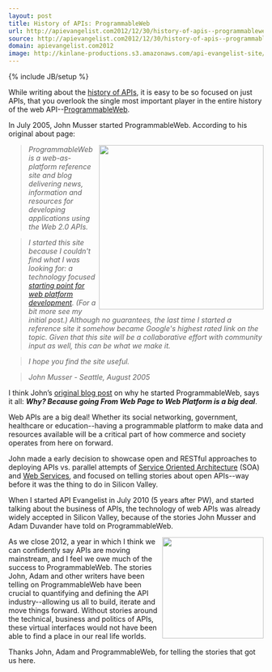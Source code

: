 ```yaml
---
layout: post
title: History of APIs: ProgrammableWeb
url: http://apievangelist.com2012/12/30/history-of-apis--programmableweb/
source: http://apievangelist.com2012/12/30/history-of-apis--programmableweb/
domain: apievangelist.com2012
image: http://kinlane-productions.s3.amazonaws.com/api-evangelist-site/blog/ProgrammableWeb-10-2005.png
---
```

{% include JB/setup %}<p>
     While writing about the <a title="history of APIs" href="/history/">history of APIs</a>, it is easy to be so focused on just APIs, that you overlook the single most important player in the entire history of the web API--<a title="ProgrammableWeb" href="http://programmableweb.com">ProgrammableWeb</a>.
</p>
<p>
     In July 2005, John Musser started ProgrammableWeb. According to his original about page:
</p>
<p>
     <a title="ProgrammableWeb" href="http://programmableweb.com"><img src="https://s3.amazonaws.com/kinlane-productions/api-evangelist/programmableweb/ProgrammableWeb-10-2005.png"  width="325" align="right" /></a>
</p>
<blockquote>
     <em>ProgrammableWeb is a web-as-platform reference site and blog delivering news, information and resources for developing applications using the Web 2.0 APIs.</em>
</blockquote>
<blockquote>
     <em>I started this site because I couldn't find what I was looking for: a technology focused <a href="http://blog.programmableweb.com/2005/08/20/so-many-apis-so-little-time/">starting point for web platform development</a>. (For a bit more see my initial post.) Although no guarantees, the last time I started a reference site it somehow became Google's highest rated link on the topic. Given that this site will be a collaborative effort with community input as well, this can be what we make it.</em>
</blockquote>
<blockquote>
     <em>I hope you find the site useful.</em>
</blockquote>
<blockquote>
     <em>John Musser - Seattle, August 2005</em>
</blockquote>
<p>
     I think John’s <a href="http://blog.programmableweb.com/2005/08/20/so-many-apis-so-little-time/">original blog post</a> on why he started ProgrammableWeb, says it all: <strong><em>Why? Because going From Web Page to Web Platform is a big deal</em></strong>.
</p>
<p>
     Web APIs are a big deal! Whether its social networking, government, healthcare or education--having a programmable platform to make data and resources available will be a critical part of how commerce and society operates from here on forward.   
</p>
<p>
     John made a early decision to showcase open and RESTful approaches to deploying APIs vs. parallel attempts of <a href="http://en.wikipedia.org/wiki/Service-oriented_architecture">Service Oriented Architecture</a> (SOA) and <a href="http://en.wikipedia.org/wiki/Web_service">Web Services</a>, and focused on telling stories about open APIs--way before it was the thing to do in Silicon Valley.
</p>
<p>
     When I started API Evangelist in July 2010 (5 years after PW), and started talking about the business of APIs, the technology of web APIs was already widely accepted in Silicon Valley, because of the stories John Musser and Adam Duvander have told on ProgrammableWeb.
</p>
<p>
     <a title="ProgrammableWeb" href="http://programmableweb.com"><img src="https://s3.amazonaws.com/kinlane-productions/api-evangelist/programmableweb/programmableweb-logo.png"  width="200" align="right" /></a>
</p>
<p>
     As we close 2012, a year in which I think we can confidently say APIs are moving mainstream, and I feel we owe much of the success to ProgrammableWeb. The stories John, Adam and other writers have been telling on ProgrammableWeb have been crucial to quantifying and defining the API industry--allowing us all to build, iterate and move things forward. Without stories around the technical, business and politics of APIs, these virtual interfaces would not have been able to find a place in our real life worlds.
</p>
<p>
     Thanks John, Adam and ProgrammableWeb, for telling the stories that got us here.
</p>
